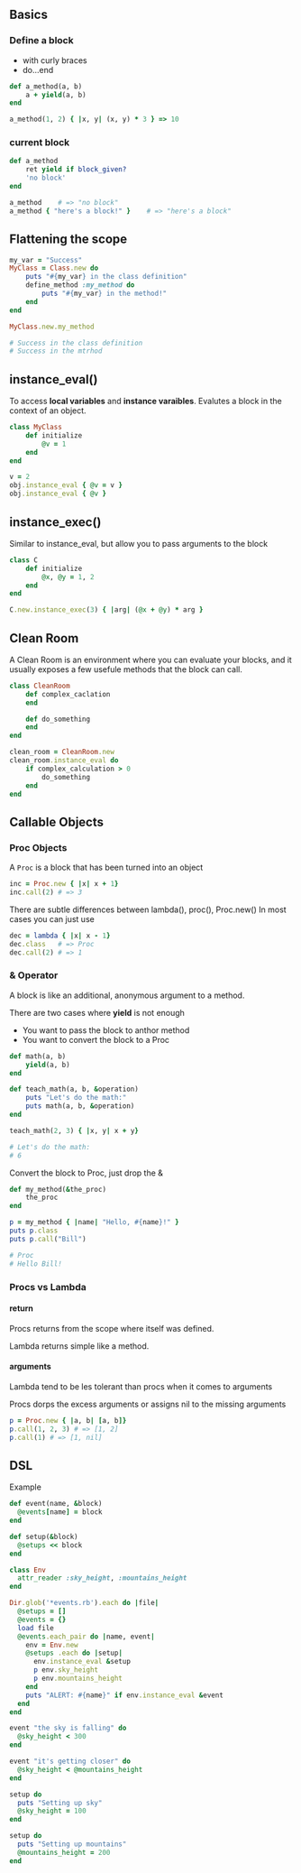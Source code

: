 ## Basics

### Define a block 
* with curly braces
* do...end

```ruby
def a_method(a, b)
    a + yield(a, b)
end

a_method(1, 2) { |x, y| (x, y) * 3 } => 10
```

### current block

```ruby
def a_method
    ret yield if block_given?
    'no block'
end

a_method    # => "no block"
a_method { "here's a block!" }    # => "here's a block"
```

## Flattening the scope

```ruby
my_var = "Success"
MyClass = Class.new do
    puts "#{my_var} in the class definition"
    define_method :my_method do
        puts "#{my_var} in the method!"
    end
end

MyClass.new.my_method  

# Success in the class definition
# Success in the mtrhod

```

## instance_eval()

To access **local variables** and **instance varaibles**.
Evalutes a block in the context of an object.

```ruby
class MyClass
    def initialize
        @v = 1
    end
end

v = 2
obj.instance_eval { @v = v }
obj.instance_eval { @v }
```

## instance_exec()

Similar to instance_eval, but allow you to pass arguments to the block

```ruby
class C
    def initialize
        @x, @y = 1, 2
    end
end

C.new.instance_exec(3) { |arg| (@x + @y) * arg }
```

## Clean Room

A Clean Room is an environment where you can evaluate your blocks, and it usually exposes a few usefule methods that the block can call.

```ruby
class CleanRoom
    def complex_caclation
    end

    def do_something
    end
end

clean_room = CleanRoom.new
clean_room.instance_eval do
    if complex_calculation > 0
        do_something
    end
end
```


## Callable Objects

### Proc Objects
A `Proc` is a block that has been turned into an object

```ruby
inc = Proc.new { |x| x + 1}
inc.call(2) # => 3
```

There are subtle differences between lambda(), proc(), Proc.new()
In most cases you can just use 
```ruby
dec = lambda { |x| x - 1}
dec.class   # => Proc
dec.call(2) # => 1
```

### & Operator

A block is like an additional, anonymous argument to a method.

There are two cases where **yield** is not enough

* You want to pass the block to anthor method
* You want to convert the block to a Proc

```ruby
def math(a, b)
    yield(a, b)
end

def teach_math(a, b, &operation)
    puts "Let's do the math:"
    puts math(a, b, &operation)
end

teach_math(2, 3) { |x, y| x + y}

# Let's do the math:
# 6
```

Convert the block to Proc, just drop the &

```ruby
def my_method(&the_proc)
    the_proc
end

p = my_method { |name| "Hello, #{name}!" }
puts p.class
puts p.call("Bill")

# Proc
# Hello Bill!
```

### Procs vs Lambda

#### return

Procs returns from the scope where itself was defined.

Lambda returns simple like a method.

#### arguments

Lambda tend to be les tolerant than procs when it comes to arguments

Procs dorps the excess arguments or assigns nil to the missing arguments

```ruby
p = Proc.new { |a, b| [a, b]}
p.call(1, 2, 3) # => [1, 2]
p.call(1) # => [1, nil]
```

## DSL
Example

```ruby redflag.rb
def event(name, &block) 
  @events[name] = block
end

def setup(&block)
  @setups << block
end

class Env
  attr_reader :sky_height, :mountains_height
end

Dir.glob('*events.rb').each do |file|
  @setups = []
  @events = {}
  load file
  @events.each_pair do |name, event|
    env = Env.new
    @setups .each do |setup|
      env.instance_eval &setup
      p env.sky_height
      p env.mountains_height
    end
    puts "ALERT: #{name}" if env.instance_eval &event
  end
end
```

```ruby
event "the sky is falling" do
  @sky_height < 300
end

event "it's getting closer" do
  @sky_height < @mountains_height
end

setup do
  puts "Setting up sky"
  @sky_height = 100
end

setup do
  puts "Setting up mountains"
  @mountains_height = 200
end
```